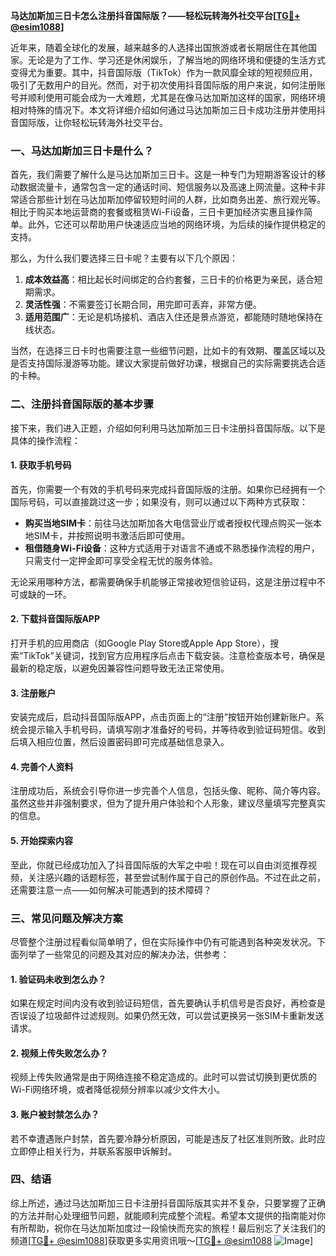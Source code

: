 **马达加斯加三日卡怎么注册抖音国际版？——轻松玩转海外社交平台[[TG💪+ @esim1088](https://t.me/s/esim1088)]**

近年来，随着全球化的发展，越来越多的人选择出国旅游或者长期居住在其他国家。无论是为了工作、学习还是休闲娱乐，了解当地的网络环境和便捷的生活方式变得尤为重要。其中，抖音国际版（TikTok）作为一款风靡全球的短视频应用，吸引了无数用户的目光。然而，对于初次使用抖音国际版的用户来说，如何注册账号并顺利使用可能会成为一大难题，尤其是在像马达加斯加这样的国家，网络环境相对特殊的情况下。本文将详细介绍如何通过马达加斯加三日卡成功注册并使用抖音国际版，让你轻松玩转海外社交平台。

### 一、马达加斯加三日卡是什么？

首先，我们需要了解什么是马达加斯加三日卡。这是一种专门为短期游客设计的移动数据流量卡，通常包含一定的通话时间、短信服务以及高速上网流量。这种卡非常适合那些计划在马达加斯加停留较短时间的人群，比如商务出差、旅行观光等。相比于购买本地运营商的套餐或租赁Wi-Fi设备，三日卡更加经济实惠且操作简单。此外，它还可以帮助用户快速适应当地的网络环境，为后续的操作提供稳定的支持。

那么，为什么我们要选择三日卡呢？主要有以下几个原因：

1. **成本效益高**：相比起长时间绑定的合约套餐，三日卡的价格更为亲民，适合短期需求。
2. **灵活性强**：不需要签订长期合同，用完即可丢弃，非常方便。
3. **适用范围广**：无论是机场接机、酒店入住还是景点游览，都能随时随地保持在线状态。

当然，在选择三日卡时也需要注意一些细节问题，比如卡的有效期、覆盖区域以及是否支持国际漫游等功能。建议大家提前做好功课，根据自己的实际需要挑选合适的卡种。

### 二、注册抖音国际版的基本步骤

接下来，我们进入正题，介绍如何利用马达加斯加三日卡注册抖音国际版。以下是具体的操作流程：

#### 1. 获取手机号码

首先，你需要一个有效的手机号码来完成抖音国际版的注册。如果你已经拥有一个国际号码，可以直接跳过这一步；如果没有，则可以通过以下两种方式获取：

- **购买当地SIM卡**：前往马达加斯加各大电信营业厅或者授权代理点购买一张本地SIM卡，并按照说明书激活后即可使用。
- **租借随身Wi-Fi设备**：这种方式适用于对语言不通或不熟悉操作流程的用户，只需支付一定押金即可享受全程无忧的服务体验。

无论采用哪种方法，都需要确保手机能够正常接收短信验证码，这是注册过程中不可或缺的一环。

#### 2. 下载抖音国际版APP

打开手机的应用商店（如Google Play Store或Apple App Store），搜索“TikTok”关键词，找到官方应用程序后点击下载安装。注意检查版本号，确保是最新的稳定版，以避免因兼容性问题导致无法正常使用。

#### 3. 注册账户

安装完成后，启动抖音国际版APP，点击页面上的“注册”按钮开始创建新账户。系统会提示输入手机号码，请填写刚才准备好的号码，并等待收到验证码短信。收到后填入相应位置，然后设置密码即可完成基础信息录入。

#### 4. 完善个人资料

注册成功后，系统会引导你进一步完善个人信息，包括头像、昵称、简介等内容。虽然这些并非强制要求，但为了提升用户体验和个人形象，建议尽量填写完整真实的信息。

#### 5. 开始探索内容

至此，你就已经成功加入了抖音国际版的大军之中啦！现在可以自由浏览推荐视频，关注感兴趣的话题标签，甚至尝试制作属于自己的原创作品。不过在此之前，还需要注意一点——如何解决可能遇到的技术障碍？

### 三、常见问题及解决方案

尽管整个注册过程看似简单明了，但在实际操作中仍有可能遇到各种突发状况。下面列举了一些常见的问题及其对应的解决办法，供参考：

#### 1. 验证码未收到怎么办？

如果在规定时间内没有收到验证码短信，首先要确认手机信号是否良好，再检查是否误设了垃圾邮件过滤规则。如果仍然无效，可以尝试更换另一张SIM卡重新发送请求。

#### 2. 视频上传失败怎么办？

视频上传失败通常是由于网络连接不稳定造成的。此时可以尝试切换到更优质的Wi-Fi网络环境，或者降低视频分辨率以减少文件大小。

#### 3. 账户被封禁怎么办？

若不幸遭遇账户封禁，首先要冷静分析原因，可能是违反了社区准则所致。此时应立即停止相关行为，并联系客服申诉解封。

### 四、结语

综上所述，通过马达加斯加三日卡注册抖音国际版其实并不复杂，只要掌握了正确的方法并耐心处理细节问题，就能顺利完成整个流程。希望本文提供的指南能对你有所帮助，祝你在马达加斯加度过一段愉快而充实的旅程！最后别忘了关注我们的频道[[TG💪+ @esim1088](https://t.me/s/esim1088)]获取更多实用资讯哦～[[TG💪+ @esim1088](https://t.me/s/esim1088) ![Image](https://i.postimg.cc/4NQfJmqS/Snipaste-2025-05-13-00-14-12.png)]